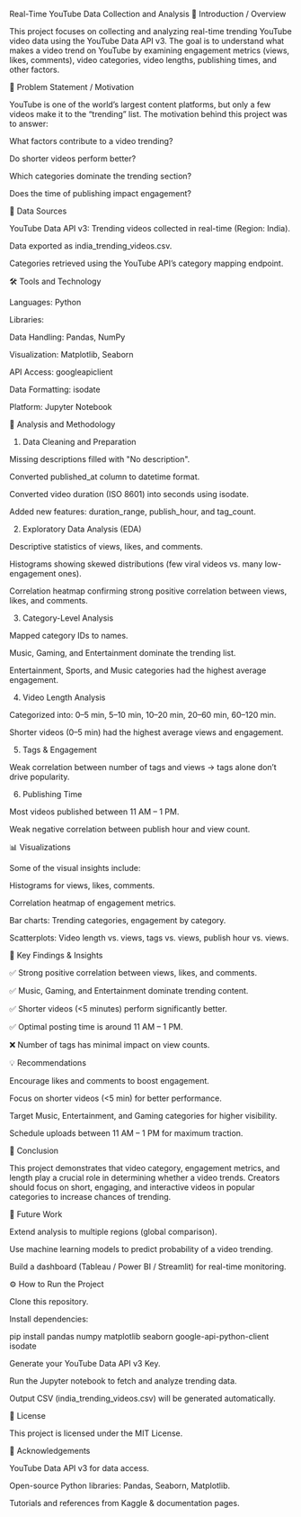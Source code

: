 Real-Time YouTube Data Collection and Analysis
📌 Introduction / Overview

This project focuses on collecting and analyzing real-time trending YouTube video data using the YouTube Data API v3. The goal is to understand what makes a video trend on YouTube by examining engagement metrics (views, likes, comments), video categories, video lengths, publishing times, and other factors.

🎯 Problem Statement / Motivation

YouTube is one of the world’s largest content platforms, but only a few videos make it to the “trending” list.
The motivation behind this project was to answer:

What factors contribute to a video trending?

Do shorter videos perform better?

Which categories dominate the trending section?

Does the time of publishing impact engagement?

📂 Data Sources

YouTube Data API v3: Trending videos collected in real-time (Region: India).

Data exported as india_trending_videos.csv.

Categories retrieved using the YouTube API’s category mapping endpoint.

🛠 Tools and Technology

Languages: Python

Libraries:

Data Handling: Pandas, NumPy

Visualization: Matplotlib, Seaborn

API Access: googleapiclient

Data Formatting: isodate

Platform: Jupyter Notebook

🔎 Analysis and Methodology
1. Data Cleaning and Preparation

Missing descriptions filled with "No description".

Converted published_at column to datetime format.

Converted video duration (ISO 8601) into seconds using isodate.

Added new features: duration_range, publish_hour, and tag_count.

2. Exploratory Data Analysis (EDA)

Descriptive statistics of views, likes, and comments.

Histograms showing skewed distributions (few viral videos vs. many low-engagement ones).

Correlation heatmap confirming strong positive correlation between views, likes, and comments.

3. Category-Level Analysis

Mapped category IDs to names.

Music, Gaming, and Entertainment dominate the trending list.

Entertainment, Sports, and Music categories had the highest average engagement.

4. Video Length Analysis

Categorized into: 0–5 min, 5–10 min, 10–20 min, 20–60 min, 60–120 min.

Shorter videos (0–5 min) had the highest average views and engagement.

5. Tags & Engagement

Weak correlation between number of tags and views → tags alone don’t drive popularity.

6. Publishing Time

Most videos published between 11 AM – 1 PM.

Weak negative correlation between publish hour and view count.

📊 Visualizations

Some of the visual insights include:

Histograms for views, likes, comments.

Correlation heatmap of engagement metrics.

Bar charts: Trending categories, engagement by category.

Scatterplots: Video length vs. views, tags vs. views, publish hour vs. views.

🔑 Key Findings & Insights

✅ Strong positive correlation between views, likes, and comments.

✅ Music, Gaming, and Entertainment dominate trending content.

✅ Shorter videos (<5 minutes) perform significantly better.

✅ Optimal posting time is around 11 AM – 1 PM.

❌ Number of tags has minimal impact on view counts.

💡 Recommendations

Encourage likes and comments to boost engagement.

Focus on shorter videos (<5 min) for better performance.

Target Music, Entertainment, and Gaming categories for higher visibility.

Schedule uploads between 11 AM – 1 PM for maximum traction.

📌 Conclusion

This project demonstrates that video category, engagement metrics, and length play a crucial role in determining whether a video trends. Creators should focus on short, engaging, and interactive videos in popular categories to increase chances of trending.

🚀 Future Work

Extend analysis to multiple regions (global comparison).

Use machine learning models to predict probability of a video trending.

Build a dashboard (Tableau / Power BI / Streamlit) for real-time monitoring.

⚙️ How to Run the Project

Clone this repository.

Install dependencies:

pip install pandas numpy matplotlib seaborn google-api-python-client isodate


Generate your YouTube Data API v3 Key.

Run the Jupyter notebook to fetch and analyze trending data.

Output CSV (india_trending_videos.csv) will be generated automatically.

📜 License

This project is licensed under the MIT License.

🙏 Acknowledgements

YouTube Data API v3 for data access.

Open-source Python libraries: Pandas, Seaborn, Matplotlib.

Tutorials and references from Kaggle & documentation pages.


